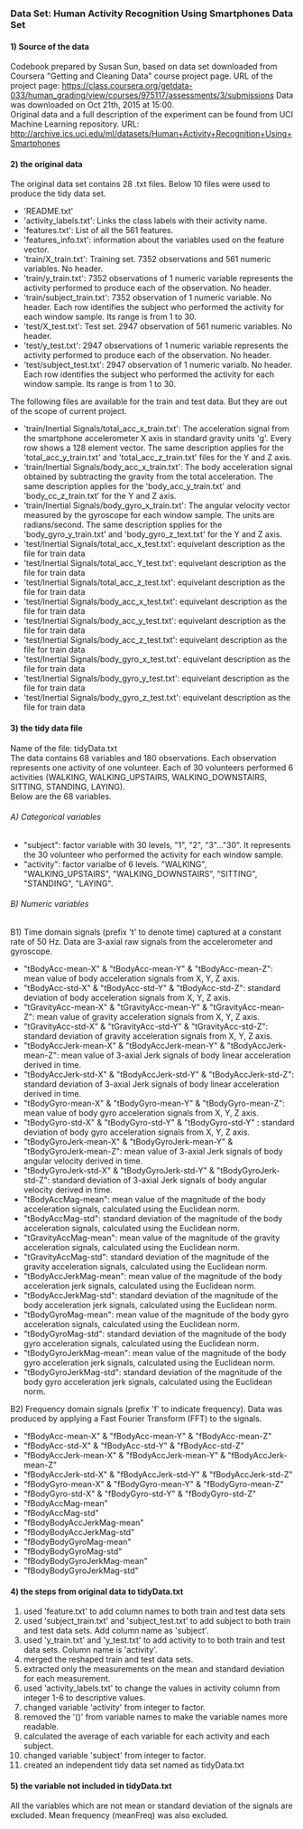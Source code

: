 ### Data Set: Human Activity Recognition Using Smartphones Data Set

#### 1) Source of the data
Codebook prepared by Susan Sun, based on data set downloaded from Coursera "Getting and Cleaning Data" course project page. 
URL of the project page: https://class.coursera.org/getdata-033/human_grading/view/courses/975117/assessments/3/submissions
Data was downloaded on Oct 21th, 2015 at 15:00.   
Original data and a full description of the experiment can be found from UCI Machine Learning repository. 
URL: http://archive.ics.uci.edu/ml/datasets/Human+Activity+Recognition+Using+Smartphones

#### 2) the original data
The original data set contains 28 .txt files. Below 10 files were used to produce the tidy data set.
- 'README.txt'
- 'activity_labels.txt': Links the class labels with their activity name.
- 'features.txt': List of all the 561 features.
- 'features_info.txt': information about the variables used on the feature vector.
- 'train/X_train.txt': Training set. 7352 observations and 561 numeric variables. No header.
- 'train/y_train.txt': 7352 observations of 1 numeric variable represents the activity performed to produce each of the observation. No header. 
- 'train/subject_train.txt': 7352 observation of 1 numeric variable. No header. Each row identifies the subject who performed the activity for each window sample. 
  Its range is from 1 to 30. 
- 'test/X_test.txt': Test set. 2947 observation of 561 numeric variables. No header.
- 'test/y_test.txt': 2947 observations of 1 numeric variable represents the activity performed to produce each of the observation. No header. 
- 'test/subject_test.txt': 2947 observation of 1 numeric varialb. No header. Each row identifies the subject who performed the activity for each window sample. 
  Its range is from 1 to 30. 

The following files are available for the train and test data. But they are out of the scope of current project. 
- 'train/Inertial Signals/total_acc_x_train.txt': The acceleration signal from the smartphone accelerometer X axis in 
  standard gravity units 'g'. Every row shows a 128 element vector. The same description applies for the 'total_acc_y_train.txt'
  and 'total_acc_z_train.txt' files for the Y and Z axis. 
- 'train/Inertial Signals/body_acc_x_train.txt': The body acceleration signal obtained by subtracting the gravity from the 
  total acceleration. The same description applies for the 'body_acc_y_train.txt' and 'body_cc_z_train.txt' for the Y and Z axis.
- 'train/Inertial Signals/body_gyro_x_train.txt': The angular velocity vector measured by the gyroscope for each window sample.
  The units are radians/second. The same description spplies for the 'body_gyro_y_train.txt' and 'body_gyro_z_text.txt'
  for the Y and Z axis.
- 'test/Inertial Signals/total_acc_x_test.txt': equivelant description as the file for train data
- 'test/Inertial Signals/total_acc_Y_test.txt': equivelant description as the file for train data
- 'test/Inertial Signals/total_acc_z_test.txt': equivelant description as the file for train data
- 'test/Inertial Signals/body_acc_x_test.txt': equivelant description as the file for train data
- 'test/Inertial Signals/body_acc_y_test.txt': equivelant description as the file for train data
- 'test/Inertial Signals/body_acc_z_test.txt': equivelant description as the file for train data
- 'test/Inertial Signals/body_gyro_x_test.txt': equivelant description as the file for train data
- 'test/Inertial Signals/body_gyro_y_test.txt': equivelant description as the file for train data
- 'test/Inertial Signals/body_gyro_z_test.txt': equivelant description as the file for train data

#### 3) the tidy data file
Name of the file: tidyData.txt  
The data contains 68 variables and 180 observations. Each observation represents one activity of one volunteer. Each of 30 
volunteers performed 6 activities (WALKING, WALKING_UPSTAIRS, WALKING_DOWNSTAIRS, SITTING, STANDING, LAYING).  
Below are the 68 variables.
###### A) Categorical variables
- "subject": factor variable with 30 levels, "1", "2", "3"..."30". It represents the 30 volunteer who performed the activity for each window sample.             
- "activity": factor varialbe of 6 levels. "WALKING", "WALKING_UPSTAIRS", "WALKING_DOWNSTAIRS", "SITTING", "STANDING", "LAYING".            

###### B) Numeric variables  
B1) Time domain signals (prefix 't' to denote time) captured at a constant rate of 50 Hz. Data are 3-axial raw signals from the accelerometer and gyroscope.  
- "tBodyAcc-mean-X" &  "tBodyAcc-mean-Y" & "tBodyAcc-mean-Z": mean value of body acceleration signals from X, Y, Z axis. 
- "tBodyAcc-std-X" & "tBodyAcc-std-Y" & "tBodyAcc-std-Z": standard deviation of body acceleration signals from X, Y, Z axis.     
- "tGravityAcc-mean-X" & "tGravityAcc-mean-Y" & "tGravityAcc-mean-Z": mean value of gravity acceleration signals from X, Y, Z axis.
- "tGravityAcc-std-X" & "tGravityAcc-std-Y" & "tGravityAcc-std-Z": standard deviation of gravity acceleration signals from X, Y, Z axis.
- "tBodyAccJerk-mean-X" & "tBodyAccJerk-mean-Y" & "tBodyAccJerk-mean-Z": mean value of 3-axial Jerk signals of body linear acceleration derived in time.
- "tBodyAccJerk-std-X" & "tBodyAccJerk-std-Y" & "tBodyAccJerk-std-Z": standard deviation of 3-axial Jerk signals of body linear acceleration derived in time.    
- "tBodyGyro-mean-X" & "tBodyGyro-mean-Y" & "tBodyGyro-mean-Z": mean value of body gyro acceleration signals from X, Y, Z axis.
- "tBodyGyro-std-X" & "tBodyGyro-std-Y" & "tBodyGyro-std-Y" : standard deviation of body gyro acceleration signals from X, Y, Z axis.
- "tBodyGyroJerk-mean-X" & "tBodyGyroJerk-mean-Y" & "tBodyGyroJerk-mean-Z": mean value of 3-axial Jerk signals of body angular velocity derived in time. 
- "tBodyGyroJerk-std-X" & "tBodyGyroJerk-std-Y" & "tBodyGyroJerk-std-Z": standard deviation of 3-axial Jerk signals of body angular velocity derived in time.   
- "tBodyAccMag-mean": mean value of the magnitude of the body acceleration signals, calculated using the Euclidean norm.
- "tBodyAccMag-std": standard deviation of the magnitude of the body acceleration signals, calculated using the Euclidean norm.
- "tGravityAccMag-mean": mean value of the magnitude of the gravity acceleration signals, calculated using the Euclidean norm.
- "tGravityAccMag-std": standard deviation of the magnitude of the gravity acceleration signals, calculated using the Euclidean norm.       
- "tBodyAccJerkMag-mean": mean value of the magnitude of the body acceleration jerk signals, calculated using the Euclidean norm.
- "tBodyAccJerkMag-std": standard deviation of the magnitude of the body acceleration jerk signals, calculated using the Euclidean norm.       
- "tBodyGyroMag-mean": mean value of the magnitude of the body gyro acceleration signals, calculated using the Euclidean norm.
- "tBodyGyroMag-std": standard deviation of the magnitude of the body gyro acceleration signals, calculated using the Euclidean norm.         
- "tBodyGyroJerkMag-mean": mean value of the magnitude of the body gyro acceleration jerk signals, calculated using the Euclidean norm.
- "tBodyGyroJerkMag-std": standard deviation of the magnitude of the body gyro acceleration jerk signals, calculated using the Euclidean norm.        

B2) Frequency domain signals (prefix 'f' to indicate frequency). Data was produced by applying a Fast Fourier Transform (FFT) to the signals.
- "fBodyAcc-mean-X" & "fBodyAcc-mean-Y" & "fBodyAcc-mean-Z"  
- "fBodyAcc-std-X" & "fBodyAcc-std-Y" & "fBodyAcc-std-Z"         
- "fBodyAccJerk-mean-X" & "fBodyAccJerk-mean-Y" & "fBodyAccJerk-mean-Z"      
- "fBodyAccJerk-std-X" & "fBodyAccJerk-std-Y" & "fBodyAccJerk-std-Z"  
- "fBodyGyro-mean-X"  & "fBodyGyro-mean-Y" & "fBodyGyro-mean-Z"    
- "fBodyGyro-std-X" & "fBodyGyro-std-Y" & "fBodyGyro-std-Z"         
- "fBodyAccMag-mean"
- "fBodyAccMag-std"          
- "fBodyBodyAccJerkMag-mean"
- "fBodyBodyAccJerkMag-std"  
- "fBodyBodyGyroMag-mean"
- "fBodyBodyGyroMag-std"     
- "fBodyBodyGyroJerkMag-mean"
- "fBodyBodyGyroJerkMag-std" 

#### 4) the steps from original data to tidyData.txt
1. used 'feature.txt' to add column names to both train and test data sets
2. used 'subject_train.txt' and 'subject_test.txt' to add subject to both train and test data sets. Add column name as 'subject'.
3. used 'y_train.txt' and 'y_test.txt' to add activity to to both train and test data sets. Column name is 'activity'.
4. merged the reshaped train and test data sets.
5. extracted only the measurements on the mean and standard deviation for each measurement. 
4. used 'activity_labels.txt' to change the values in activity column from integer 1-6 to descriptive values.
6. changed variable 'activity' from integer to factor.
7. removed the '()' from variable names to make the variable names more readable.
8. calculated the average of each variable for each activity and each subject.
9. changed variable 'subject' from integer to factor.
10. created an independent tidy data set named as tidyData.txt

#### 5) the variable not included in tidyData.txt
All the variables which are not mean or standard deviation of the signals are excluded. Mean frequency (meanFreq) was also excluded.


